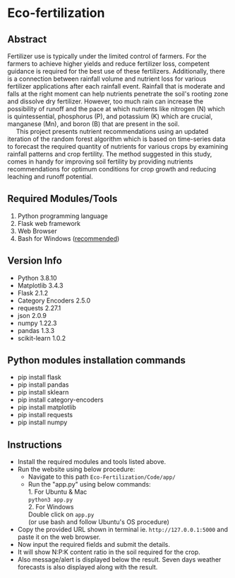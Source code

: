 # Eco-fertilization

## Abstract
Fertilizer use is typically under the limited control of farmers. For the farmers to achieve higher yields and reduce fertilizer loss, competent guidance is required for the best use of these fertilizers. Additionally, there is a connection between rainfall volume and nutrient loss for various fertilizer applications after each rainfall event. Rainfall that is moderate and falls at the right moment can help nutrients penetrate the soil's rooting zone and dissolve dry fertilizer. However, too much rain can increase the possibility of runoff and the pace at which nutrients like nitrogen (N) which is quintessential, phosphorus (P), and potassium (K) which are crucial, manganese (Mn), and boron (B) that are present in the soil. <br>
&nbsp;&nbsp;&nbsp;&nbsp; This project presents nutrient recommendations using an updated iteration of the random forest algorithm which is based on time-series data to forecast the required quantity of nutrients for various crops by examining rainfall patterns and crop fertility. The method suggested in this study, comes in handy for improving soil fertility by providing nutrients recommendations for optimum conditions for crop growth and reducing leaching and runoff potential.
 
## Required Modules/Tools
1.	Python programming language
2.	Flask web framework
3.	Web Browser
4.	Bash for Windows ([recommended](https://www.howtogeek.com/249966/how-to-install-and-use-the-linux-bash-shell-on-windows-10/))

## Version Info
*	Python 3.8.10
*	Matplotlib 3.4.3
*	Flask 2.1.2
*	Category Encoders 2.5.0
*	requests 2.27.1
*	json 2.0.9
*	numpy 1.22.3
*	pandas 1.3.3
*	scikit-learn 1.0.2

## Python modules installation commands
*	pip install flask
*	pip install pandas
*	pip install sklearn
*	pip install category-encoders
*	pip install matplotlib
*	pip install requests
*	pip install numpy

## Instructions
*	Install the required modules and tools listed above.
*	Run the website using below procedure:
	*	Navigate to this path `Eco-Fertilization/Code/app/`
	*	Run the "app.py" using below commands: <br>
      		1.	For Ubuntu & Mac <br>
		        `python3 app.py`  <br>
      		2.	For Windows <br>
		        Double click on `app.py` <br>
			(or use bash and follow Ubuntu's OS procedure) <br>
* Copy the provided URL shown in terminal ie. `http://127.0.0.1:5000` and paste it on the web browser.
* Now input the required fields and submit the details.
* It will show N:P:K content ratio in the soil required for the crop.
* Also message/alert is displayed below the result. Seven days weather forecasts is also displayed along with the result. 


